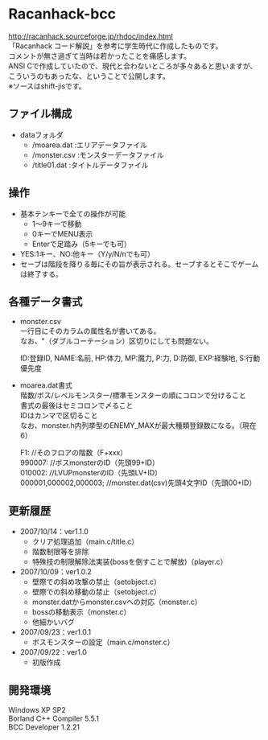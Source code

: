 Racanhack-bcc
=============

http://racanhack.sourceforge.jp/rhdoc/index.html  
「Racanhack コード解説」を参考に学生時代に作成したものです。  
コメントが無さ過ぎて当時は若かったことを痛感します。  
ANSI Cで作成していたので、現代と合わないところが多々あると思いますが、こういうのもあったな、ということで公開します。  
※ソースはshift-jisです。  


## ファイル構成

* dataフォルダ  
  * /moarea.dat  :エリアデータファイル
  * /monster.csv :モンスターデータファイル
  * /title01.dat :タイトルデータファイル

## 操作

* 基本テンキーで全ての操作が可能
  * 1～9キーで移動
  * 0キーでMENU表示
  * Enterで足踏み（5キーでも可）
* YES:1キー、NO:他キー（Y/y/N/nでも可）
* セーブは階段を降りる毎にその旨が表示される。セーブするとそこでゲームは終了する。

## 各種データ書式

* monster.csv  
一行目にそのカラムの属性名が書いてある。  
なお、"（ダブルコーテーション）区切りにしても問題ない。

    ID:登録ID, NAME:名前, HP:体力, MP:魔力, P:力, D:防御, EXP:経験地, S:行動優先度

* moarea.dat書式  
階数/ボス/レベルモンスター/標準モンスターの順にコロンで分けること  
書式の最後はセミコロンで〆ること  
IDはカンマで区切ること  
なお、monster.h内列挙型のENEMY_MAXが最大種類登録数になる。（現在6）

    F1:                       //そのフロアの階数（F+xxx）  
    990007:                   //ボスmonsterのID（先頭99+ID）  
    010002:                   //LVUPmonsterのID（先頭LV+ID）  
    000001,000002,000003;     //monster.dat(csv)先頭4文字ID（先頭00+ID）  


## 更新履歴

* 2007/10/14：ver1.1.0
  * クリア処理追加（main.c/title.c）
  * 階数制限等を排除
  * 特殊技の制限解除法実装(bossを倒すことで解放)（player.c）
* 2007/10/09：ver1.0.2
  * 壁際での斜め攻撃の禁止（setobject.c）
  * 壁際での斜め移動の禁止（setobject.c）
  * monster.datからmonster.csvへの対応（monster.c）
  * bossの移動表示（monster.c）
  * 他細かいバグ
* 2007/09/23：ver1.0.1
  * ボスモンスターの設定（main.c/monster.c）
* 2007/09/22：ver1.0
  * 初版作成

## 開発環境

Windows XP SP2  
Borland C++ Compiler 5.5.1  
BCC Developer 1.2.21  

